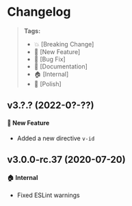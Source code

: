 Changelog
=========

> **Tags:**
> - :boom:       [Breaking Change]
> - :rocket:     [New Feature]
> - :bug:        [Bug Fix]
> - :memo:       [Documentation]
> - :house:      [Internal]
> - :nail_care:  [Polish]

## v3.?.? (2022-0?-??)

#### :rocket: New Feature

* Added a new directive `v-id`

## v3.0.0-rc.37 (2020-07-20)

#### :house: Internal

* Fixed ESLint warnings
